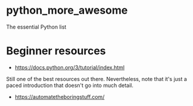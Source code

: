 # python_more_awesome
The essential Python list

# Beginner resources
 - https://docs.python.org/3/tutorial/index.html

 Still one of the best resources out there. Nevertheless, note that it's just a paced introduction that doesn't go into much detail. 

 - https://automatetheboringstuff.com/
